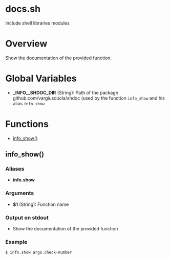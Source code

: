 # docs.sh

Include shell libraries modules


# Overview

Show the documentation of the provided function.

# Global Variables

* **\_INFO__SHDOC_DIR** (String): Path of the package github.com/vargiuscuola/shdoc (used by the function `info_show` and his alias `info.show`


# Functions
* [info_show()](#info_show)


## info_show()

### Aliases

* **info.show**

### Arguments

* **$1** (String): Function name

### Output on stdout

* Show the documentation of the provided function

### Example

```bash
$ info.show args.check-number
```


